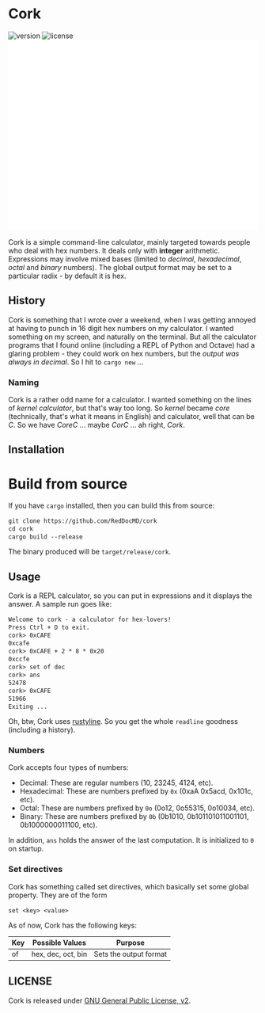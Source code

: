 # Cork

![version](https://img.shields.io/crates/v/cork)
![license](https://img.shields.io/crates/l/cork)
![Usage](assets/usage.svg)

Cork is a simple command-line calculator, mainly targeted towards people who deal with hex numbers. It deals only with **integer** arithmetic. Expressions may involve mixed bases (limited to *decimal*, *hexadecimal*, *octal* and *binary* numbers). The global output format may be set to a particular radix - by default it is hex.

## History

Cork is something that I wrote over a weekend, when I was getting annoyed at having to punch in 16 digit hex numbers on my calculator. I wanted something on my screen, and naturally on the terminal. But all the calculator programs that I found online (including a REPL of Python and Octave) had a glaring problem - they could work on hex numbers, but the _output was always in decimal_. So I hit to `cargo new` ... 

### Naming

Cork is a rather odd name for a calculator. I wanted something on the lines of _kernel calculator_, but that's way too long. So *kernel* became *core* (technically, that's what it means in English) and calculator, well that can be *C*. So we have *CoreC* ... maybe *CorC* ... ah right, *Cork*.

## Installation

# Build from source

If you have `cargo` installed, then you can build this from source:

```shell
git clone https://github.com/RedDocMD/cork
cd cork
cargo build --release
```

The binary produced will be `target/release/cork`.

## Usage

Cork is a REPL calculator, so you can put in expressions and it displays the answer. A sample run goes like:

```
Welcome to cork - a calculator for hex-lovers!
Press Ctrl + D to exit.
cork> 0xCAFE
0xcafe
cork> 0xCAFE + 2 * 8 * 0x20
0xccfe
cork> set of dec
cork> ans
52478
cork> 0xCAFE
51966
Exiting ...

```

Oh, btw, Cork uses [rustyline](https://github.com/kkawakam/rustyline). So you get the whole `readline` goodness (including a history).

### Numbers

Cork accepts four types of numbers:

- Decimal: These are regular numbers (10, 23245, 4124, etc).
- Hexadecimal: These are numbers prefixed by `0x` (0xaA 0x5acd, 0x101c, etc).
- Octal: These are numbers prefixed by `0o` (0o12, 0o55315, 0o10034, etc).
- Binary: These are numbers prefixed by `0b` (0b1010, 0b101101011001101, 0b1000000011100, etc).

In addition, `ans` holds the answer of the last computation. It is initialized to `0` on startup.

### Set directives

Cork has something called set directives, which basically set some global property. They are of the form
```
set <key> <value>
```

As of now, Cork has the following keys:

Key | Possible Values | Purpose
--- | --------------- | --------
of | hex, dec, oct, bin | Sets the output format

## LICENSE

Cork is released under [GNU General Public License, v2](https://github.com/RedDocMD/cork/blob/main/LICENSE).
